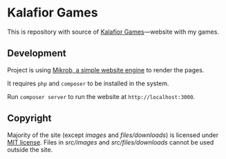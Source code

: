 # Kalafior Games

This is repository with source of [Kalafior Games](http://kalafiorgames.com)—website with my games.

## Development

Project is using [Mikrob, a simple website engine](https://github.com/lamberski/mikrob) to render the pages.

It requires `php` and `composer` to be installed in the system.

Run `composer server` to run the website at `http://localhost:3000`.

## Copyright

Majority of the site (except _images_ and _files/downloads_) is licensed under [MIT license](http://opensource.org/licenses/MIT). Files in _src/images_ and _src/files/downloads_ cannot be used outside the site.
